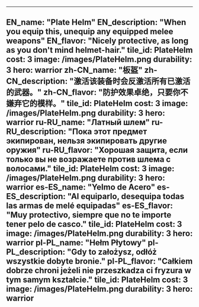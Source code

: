 ---

EN_name: "Plate Helm"
EN_description: "When you equip this, unequip any equipped melee weapons"
EN_flavor: "Nicely protective, as long as you don't mind helmet-hair."
tile_id: PlateHelm
cost: 3
image: /images/PlateHelm.png
durability: 3
hero: warrior
zh-CN_name: "板盔"
zh-CN_description: "激活该装备时会反激活所有已激活的武器。"
zh-CN_flavor: "防护效果卓绝，只要你不嫌弃它的模样。"
tile_id: PlateHelm
cost: 3
image: /images/PlateHelm.png
durability: 3
hero: warrior
ru-RU_name: "Латный шлем"
ru-RU_description: "Пока этот предмет экипирован, нельзя экипировать другие оружия"
ru-RU_flavor: "Хорошая защита, если только вы не возражаете против шлема с волосами."
tile_id: PlateHelm
cost: 3
image: /images/PlateHelm.png
durability: 3
hero: warrior
es-ES_name: "Yelmo de Acero"
es-ES_description: "Al equiparlo, desequipa todas las armas de melé equipadas"
es-ES_flavor: "Muy protectivo, siempre que no te importe tener pelo de casco."
tile_id: PlateHelm
cost: 3
image: /images/PlateHelm.png
durability: 3
hero: warrior
pl-PL_name: "Hełm Płytowy"
pl-PL_description: "Gdy to założysz, odłóż wszystkie dobyte bronie."
pl-PL_flavor: "Całkiem dobrze chroni jeżeli nie przeszkadza ci fryzura w tym samym kształcie."
tile_id: PlateHelm
cost: 3
image: /images/PlateHelm.png
durability: 3
hero: warrior
---